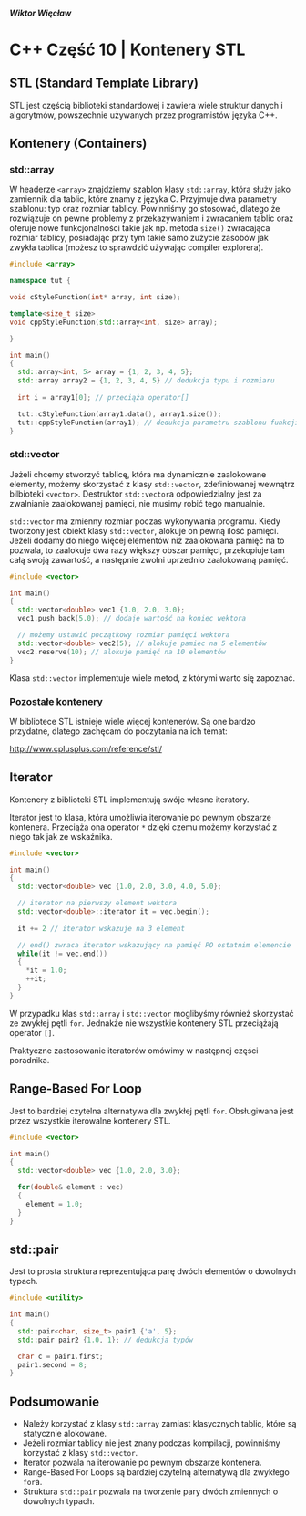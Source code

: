 ##### Wiktor Więcław 
# C++ Część 10 | Kontenery STL

## STL (Standard Template Library)
STL jest częścią biblioteki standardowej i zawiera wiele struktur danych i algorytmów, powszechnie używanych przez programistów języka C++.

## Kontenery (Containers)

### std::array
W headerze ```<array>``` znajdziemy szablon klasy ```std::array```, która służy jako zamiennik dla tablic, które znamy z języka C. Przyjmuje dwa parametry szablonu: typ oraz rozmiar tablicy. Powinniśmy go stosować, dlatego że rozwiązuje on pewne problemy z przekazywaniem i zwracaniem tablic oraz oferuje nowe funkcjonalności takie jak np. metoda ```size()``` zwracająca rozmiar tablicy, posiadając przy tym takie samo zużycie zasobów jak zwykła tablica (możesz to sprawdzić używając compiler explorera).

```c++
#include <array>

namespace tut {

void cStyleFunction(int* array, int size);

template<size_t size>
void cppStyleFunction(std::array<int, size> array);

}

int main()
{
  std::array<int, 5> array = {1, 2, 3, 4, 5};
  std::array array2 = {1, 2, 3, 4, 5} // dedukcja typu i rozmiaru
  
  int i = array1[0]; // przeciąża operator[]

  tut::cStyleFunction(array1.data(), array1.size());
  tut::cppStyleFunction(array1); // dedukcja parametru szablonu funkcji
}
```

### std::vector
Jeżeli chcemy stworzyć tablicę, która ma dynamicznie zaalokowane elementy, możemy skorzystać z klasy ```std::vector```, zdefiniowanej wewnątrz bilbioteki ```<vector>```. Destruktor ```std::vector```a odpowiedzialny jest za zwalnianie zaalokowanej pamięci, nie musimy robić tego manualnie. 

```std::vector``` ma zmienny rozmiar poczas wykonywania programu. Kiedy tworzony jest obiekt klasy  ```std::vector```, alokuje on pewną ilość pamięci. Jeżeli dodamy do niego więcej elementów niż zaalokowana pamięć na to pozwala, to zaalokuje dwa razy większy obszar pamięci, przekopiuje tam całą swoją zawartość, a następnie zwolni uprzednio zaalokowaną pamięć.

```c++
#include <vector>

int main()
{
  std::vector<double> vec1 {1.0, 2.0, 3.0}; 
  vec1.push_back(5.0); // dodaje wartość na koniec wektora

  // możemy ustawić początkowy rozmiar pamięci wektora 
  std::vector<double> vec2(5); // alokuje pamiec na 5 elementów
  vec2.reserve(10); // alokuje pamięć na 10 elementów
}
```

Klasa ```std::vector``` implementuje wiele metod, z którymi warto się zapoznać.

### Pozostałe kontenery
W bibliotece STL istnieje wiele więcej kontenerów. Są one bardzo przydatne, dlatego zachęcam do poczytania na ich temat:

http://www.cplusplus.com/reference/stl/

## Iterator 
Kontenery z biblioteki STL implementują swóje własne iteratory.

Iterator jest to klasa, która umożliwia iterowanie po pewnym obszarze kontenera. Przeciąża ona operator ```*``` dzięki czemu możemy korzystać z niego tak jak ze wskaźnika.

```c++
#include <vector>

int main()
{
  std::vector<double> vec {1.0, 2.0, 3.0, 4.0, 5.0};

  // iterator na pierwszy element wektora
  std::vector<double>::iterator it = vec.begin();
  
  it += 2 // iterator wskazuje na 3 element

  // end() zwraca iterator wskazujący na pamięć PO ostatnim elemencie
  while(it != vec.end())
  {
    *it = 1.0;
    ++it;
  }
}
```
W przypadku klas ```std::array``` i ```std::vector``` moglibyśmy również skorzystać ze zwykłej pętli ```for```. Jednakże nie wszystkie kontenery STL przeciążają operator ```[]```.

Praktyczne zastosowanie iteratorów omówimy w następnej części poradnika.

## Range-Based For Loop
Jest to bardziej czytelna alternatywa dla zwykłej pętli ```for```. Obsługiwana jest przez wszystkie iterowalne kontenery STL.

```c++
#include <vector>

int main()
{
  std::vector<double> vec {1.0, 2.0, 3.0};

  for(double& element : vec)
  {
    element = 1.0;
  }
}
```

## std::pair
Jest to prosta struktura reprezentująca parę dwóch elementów o dowolnych typach.

```c++
#include <utility>

int main()
{
  std::pair<char, size_t> pair1 {'a', 5};
  std::pair pair2 {1.0, 1}; // dedukcja typów

  char c = pair1.first;
  pair1.second = 8;
}
```

## Podsumowanie
* Należy korzystać z klasy ```std::array``` zamiast klasycznych tablic, które są statycznie alokowane.
* Jeżeli rozmiar tablicy nie jest znany podczas kompilacji, powinniśmy korzystać z klasy ```std::vector```.
* Iterator pozwala na iterowanie po pewnym obszarze kontenera.
* Range-Based For Loops są bardziej czytelną alternatywą dla zwykłego ```for```a.
* Struktura ```std::pair``` pozwala na tworzenie pary dwóch zmiennych o dowolnych typach.


